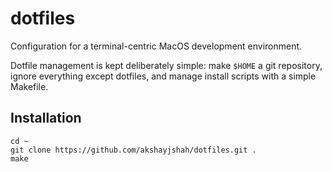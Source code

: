 dotfiles
========

Configuration for a terminal-centric MacOS development environment.

Dotfile management is kept deliberately simple: make `$HOME` a git repository,
ignore everything except dotfiles, and manage install scripts with a simple
Makefile.

## Installation

```
cd ~
git clone https://github.com/akshayjshah/dotfiles.git .
make
```
